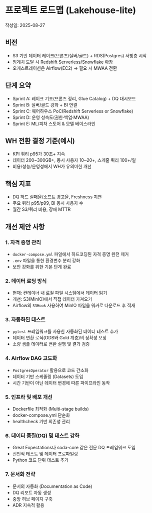 # 프로젝트 로드맵 (Lakehouse-lite)
작성일: 2025-08-27

## 비전
- S3 기반 데이터 레이크(브론즈/실버/골드) + RDS(Postgres) 서빙층 시작
- 임계치 도달 시 Redshift Serverless/Snowflake 확장
- 오케스트레이션은 Airflow(EC2) → 필요 시 MWAA 전환

## 단계 요약
- Sprint A: 레이크 기초(브론즈 정리, Glue Catalog) + DQ 대시보드
- Sprint B: 실버/골드 강화 + BI 연결
- Sprint C: 웨어하우스 PoC(Redshift Serverless or Snowflake)
- Sprint D: 운영 성숙도(권한·백업·MWAA)
- Sprint E: ML/피처 스토어 & 모델 베이스라인

## WH 전환 결정 기준(예시)
- KPI 쿼리 p95가 30초+ 지속
- 데이터 200~300GB+, 동시 사용자 10~20+, 스케줄 쿼리 100+/일
- 비용/성능/운영성에서 WH가 유의미한 개선

## 핵심 지표
- DQ 하드 실패율/소프트 경고율, Freshness 지연
- 주요 쿼리 p95/p99, BI 동시 사용자 수
- 월간 S3/쿼리 비용, 장애 MTTR

## 개선 제안 사항

### 1. 자격 증명 관리
- `docker-compose.yml` 파일에서 하드코딩된 자격 증명 완전 제거
- `.env` 파일을 통한 환경변수 분리 강화
- 보안 강화를 위한 기본 단계 완료

### 2. 데이터 로딩 방식
- 현재: 컨테이너 내 로컬 파일 시스템에서 데이터 읽기
- 개선: S3(MinIO)에서 직접 데이터 가져오기
- Airflow의 `S3Hook` 사용하여 MinIO 파일을 워커로 다운로드 후 적재

### 3. 자동화된 테스트
- `pytest` 프레임워크를 사용한 자동화된 데이터 테스트 추가
- 데이터 변환 로직(ODS와 Gold 계층)의 정확성 보장
- 소량 샘플 데이터로 변환 실행 및 결과 검증

### 4. Airflow DAG 고도화
- `PostgresOperator` 활용으로 코드 간소화
- 데이터 기반 스케줄링 (Datasets) 도입
- 시간 기반이 아닌 데이터 변경에 따른 파이프라인 동작

### 5. 인프라 및 배포 개선
- Dockerfile 최적화 (Multi-stage builds)
- docker-compose.yml 단순화
- healthcheck 기반 의존성 관리

### 6. 데이터 품질(DQ) 및 테스트 강화
- Great Expectations나 soda-core 같은 전문 DQ 프레임워크 도입
- 선언적 테스트 및 데이터 프로파일링
- Python 코드 단위 테스트 추가

### 7. 문서화 전략
- 문서의 자동화 (Documentation as Code)
- DQ 리포트 자동 생성
- 중앙 허브 페이지 구축
- ADR 지속적 활용